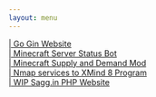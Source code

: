 ```yaml
---
layout: menu
---
```


<a class="post-link" href="https://github.com/saggins/sagg.in">
    | Go Gin Website
</a> <br>

<a class="post-link" href="https://github.com/saggins/saggin-bot">
    | Minecraft Server Status Bot
</a> <br>

<a class="post-link" href="https://github.com/saggins/sagg.inEcoMod">
    | Minecraft Supply and Demand Mod
</a> <br>

<a class="post-link" href="https://github.com/saggins/NmaptoXmind">
    | Nmap services to XMind 8 Program
</a> <br>

<a class="post-link" href="https://github.com/saggins/saggin-php">
    | WIP Sagg.in PHP Website
</a> <br>

